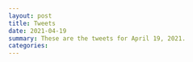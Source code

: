 ```yaml
---
layout: post
title: Tweets
date: 2021-04-19
summary: These are the tweets for April 19, 2021.
categories:
---
```


